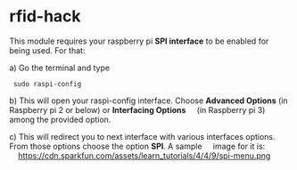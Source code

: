 # rfid-hack


This module requires your raspberry pi <b>SPI interface</b> to be enabled for being used. For that:<br/>

a) Go the terminal and type

  ```
   sudo raspi-config
  ```
b) This will open your raspi-config interface. Choose <b>Advanced Options</b> (in Raspberry pi 2 or below) or <b>Interfacing Options</b>    &nbsp;&nbsp;&nbsp;&nbsp;(in Raspberry pi 3) among the provided option.<br/>

c) This will redirect you to next interface with various interfaces options. From those options choose the option <b>SPI</b>. A sample &nbsp;&nbsp;&nbsp;&nbsp;image for it is:<br/>
&nbsp;&nbsp;&nbsp; https://cdn.sparkfun.com/assets/learn_tutorials/4/4/9/spi-menu.png
